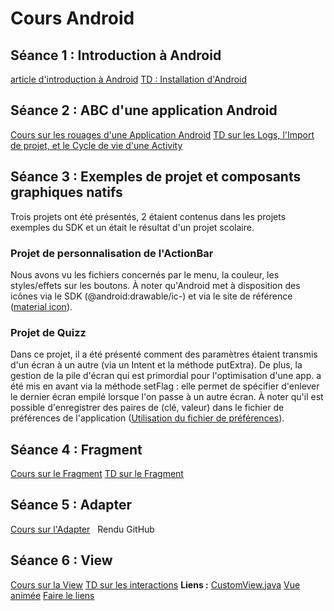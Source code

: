 # Cours Android

## Séance 1 : Introduction à Android

[article d'introduction à Android](extraordinaire-humanoide/) [TD : Installation d'Android](http://www.machada.fr/installer-environnement-developpement-android/)

## Séance 2 : ABC d'une application Android

[Cours sur les rouages d'une Application Android](courses/android_support2.pdf) [TD sur les Logs, l'Import de projet, et le Cycle de vie d'une Activity](http://www.machada.fr/courses/android_td2.pdf)

## Séance 3 : Exemples de projet et composants graphiques natifs

Trois projets ont été présentés, 2 étaient contenus dans les projets exemples du SDK et un était le résultat d'un projet scolaire.

### Projet de personnalisation de l'ActionBar

Nous avons vu les fichiers concernés par le menu, la couleur, les styles/effets sur les boutons. À noter qu'Android met à disposition des icônes via le SDK (@android:drawable/ic-) et via le site de référence ([material icon](https://design.google.com/icons/)).

### Projet de Quizz

Dans ce projet, il a été présenté comment des paramètres étaient transmis d'un écran à un autre (via un Intent et la méthode putExtra). De plus, la gestion de la pile d'écran qui est primordial pour l'optimisation d'une app. a été mis en avant via la méthode setFlag : elle permet de spécifier d'enlever le dernier écran empilé lorsque l'on passe à un autre écran. À noter qu'il est possible d'enregistrer des paires de (clé, valeur) dans le fichier de préférences de l'application ([Utilisation du fichier de préférences](utiliser-fichier-preferences/)).

## Séance 4 : Fragment

[Cours sur le Fragment](courses/android_support4.pdf) [TD sur le Fragment](http://www.machada.fr/courses/android_td3.pdf)

## Séance 5 : Adapter

[Cours sur l'Adapter](courses/android_support5.pdf)   Rendu GitHub

## Séance 6 : View

[Cours sur la View](courses/android_support6.pdf) [TD sur les interactions](http://www.machada.fr/courses/mSeance6.pdf) **Liens :** [CustomView.java](http://www.machada.fr/vue-personnalisee-custom-view/) [Vue animée](http://www.machada.fr/creer-une-vue-animee-android-custom-view/) [Faire le liens](http://www.machada.fr/android-lier-interface-graphique-au-code/)
